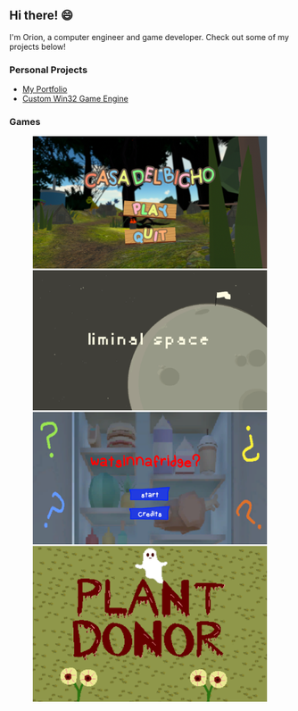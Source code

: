 ## Hi there! :smile:

I'm Orion, a computer engineer and game developer. Check out some of my projects below! 

### Personal Projects
- [My Portfolio](https://github.com/gobos12/gobos12.github.io)
- [Custom Win32 Game Engine](https://github.com/gobos12/ApolloEngine)

### Games

<div align="center">
    <a href="https://github.com/hdobos/CasaDelBicho" target="_blank"> <img alt="Casa Del Bicho" src="./src/img/CasaDelBicho.png" width=420px> </a>
    <a href="https://github.com/ingoopa/Game1FinalProject" target="_blank"> <img alt="Liminal Space" src="./src/img/title_animation.gif" width=420px> </a> </br>
    <a href="https://github.com/gobos12/LudumDare54" target="_blank"><img alt="Watsinnafridge?" src="./src/img/watsinnafridge.png" width=420px> </a>
    <a href="https://github.com/gobos12/LudumDare52" target="_blank"><img alt="Plant Donor" src="./src/img/start_screen.gif" width=420px> </a> </br>
</div>


<!--
**gobos12/gobos12** is a ✨ _special_ ✨ repository because its `README.md` (this file) appears on your GitHub profile.

Here are some ideas to get you started:

- 🔭 I’m currently working on ...
- 🌱 I’m currently learning ...
- 👯 I’m looking to collaborate on ...
- 🤔 I’m looking for help with ...
- 💬 Ask me about ...
- 📫 How to reach me: ...
- 😄 Pronouns: ...
- ⚡ Fun fact: ...
-->
